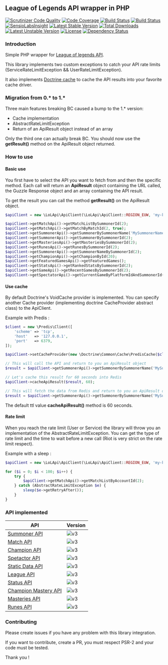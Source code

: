 ## League of Legends API wrapper in PHP

[![Scrutinizer Code Quality](https://scrutinizer-ci.com/g/Babacooll/lol-api/badges/quality-score.png?b=master)](https://scrutinizer-ci.com/g/Babacooll/lol-api/?branch=master)
[![Code Coverage](https://scrutinizer-ci.com/g/Babacooll/lol-api/badges/coverage.png?b=master)](https://scrutinizer-ci.com/g/Babacooll/lol-api/?branch=master)
[![Build Status](https://scrutinizer-ci.com/g/Babacooll/lol-api/badges/build.png?b=master)](https://scrutinizer-ci.com/g/Babacooll/lol-api/build-status/master)
[![Build Status](https://travis-ci.org/Babacooll/lol-api.svg?branch=master)](https://travis-ci.org/Babacooll/lol-api)
[![SensioLabsInsight](https://insight.sensiolabs.com/projects/50170931-8848-4440-9e6c-37d9378986b9/mini.png)](https://insight.sensiolabs.com/projects/50170931-8848-4440-9e6c-37d9378986b9)
[![Latest Stable Version](https://poser.pugx.org/michaelgarrez/lol-api/v/stable)](https://packagist.org/packages/michaelgarrez/lol-api) 
[![Total Downloads](https://poser.pugx.org/michaelgarrez/lol-api/downloads)](https://packagist.org/packages/michaelgarrez/lol-api) 
[![Latest Unstable Version](https://poser.pugx.org/michaelgarrez/lol-api/v/unstable)](https://packagist.org/packages/michaelgarrez/lol-api) 
[![License](https://poser.pugx.org/michaelgarrez/lol-api/license)](https://packagist.org/packages/michaelgarrez/lol-api)
[![Dependency Status](https://www.versioneye.com/user/projects/55e5aa1a8c0f62001c000356/badge.svg?style=flat)](https://www.versioneye.com/user/projects/55e5aa1a8c0f62001c000356)

### Introduction

Simple PHP wrapper for [League of legends API](https://developer.riotgames.com/api/methods).

This library implements two custom exceptions to catch your API rate limits (ServiceRateLimitException && UserRateLimitException).

It also implements [Doctrine cache](https://github.com/doctrine/cache) to cache the API results into your favorite cache driver.

### Migration from 0.* to 1.*

Three main features breaking BC caused a bump to the 1.* version: 
* Cache implementation
* AbstractRateLimitException
* Return of an ApiResult object instead of an array

Only the third one can actually break BC. You should now use the **getResult()** method on the ApiResult object returned.

### How to use

#### Basic use

You first have to select the API you want to fetch from and then the specific method.
Each call will return an **ApiResult** object containing the URL called, the Guzzle Response object and an array containing the API result.

To get the result you can call the method **getResult()** on the ApiResult object.

```php
$apiClient = new \LoLApi\ApiClient(\LoLApi\ApiClient::REGION_EUW, 'my-key');

$apiClient->getMatchApi()->getMatchListBySummonerId(2);
$apiClient->getMatchApi()->getMatchByMatchId(2, true);
$apiClient->getSummonerApi()->getSummonerBySummonerName('MySummonerName');
$apiClient->getSummonerApi()->getSummonerBySummonerId(2);
$apiClient->getMasteriesApi()->getMasteriesBySummonerId(2);
$apiClient->getRunesApi()->getRunesBySummonerId(2);
$apiClient->getSummonerApi()->getSummonerNameBySummonerId(2);
$apiClient->getChampionApi()->getChampionById(20);
$apiClient->getFeaturedGamesApi()->getFeaturedGames();
$apiClient->getStatsApi()->getRankedStatsBySummonerId(2);
$apiClient->getGameApi()->getRecentGamesBySummonerId(2);
$apiClient->getSpectatorApi()->getCurrentGameByPlatformIdAndSummonerId('EUW1', 2);
```

#### Use cache

By default Doctrine's VoidCache provider is implemented. You can specify another Cache provider (implementing doctrine CacheProvider abstract class) to the ApiClient.

Example with Predis :

```php
$client = new \Predis\Client([
    'scheme' => 'tcp',
    'host'   => '127.0.0.1',
    'port'   => 6379,
]);

$apiClient->setCacheProvider(new \Doctrine\Common\Cache\PredisCache($client));

// This will call the API and return to you an ApiResult object
$result = $apiClient->getSummonerApi()->getSummonerBySummonerName('MySummonerName');

// Let's cache this result for 60 seconds into Redis
$apiClient->cacheApiResult($result, 60);

// This will fetch the data from Redis and return to you an ApiResult object
$result = $apiClient->getSummonerApi()->getSummonerBySummonerName('MySummonerName');
```

The default ttl value **cacheApiResult()** method is 60 seconds.

#### Rate limit

When you reach the rate limit (User or Service) the library will throw you an implementation of the AbstractRateLimitException. You can get the type of rate limit and the time to wait before a new call (Riot is very strict on the rate limit respect).

Example with a sleep :

```php
$apiClient = new \LoLApi\ApiClient(\LoLApi\ApiClient::REGION_EUW, 'my-key');

for ($i = 0; $i < 100; $i++) {
    try {
        $apiClient->getMatchApi()->getMatchListByAccountId(2);
    } catch (AbstractRateLimitException $e) {
        sleep($e->getRetryAfter());
    }
}
```

### API implemented

| API        | Version           |
| ------------- |-------------| 
| [Summoner API](https://developer.riotgames.com/api-methods/)      | ![v3](https://img.shields.io/badge/v3-latest-green.svg)|  
| [Match API](https://developer.riotgames.com/api-methods/)      | ![v3](https://img.shields.io/badge/v3-missing_methods-orange.svg)|  
| [Champion API](https://developer.riotgames.com/api-methods/)      | ![v3](https://img.shields.io/badge/v3-latest-green.svg)|  
| [Spetactor API](https://developer.riotgames.com/api-methods/)      | ![v3](https://img.shields.io/badge/v3-latest-green.svg)|  
| [Static Data API](https://developer.riotgames.com/api-methods/)      | ![v3](https://img.shields.io/badge/v3-latest-green.svg)|  
| [League API](https://developer.riotgames.com/api-methods/)      | ![v3](https://img.shields.io/badge/v3-latest-green.svg)|  
| [Status API](https://developer.riotgames.com/api-methods/)      | ![v3](https://img.shields.io/badge/v3-latest-green.svg)|  
| [Champion Mastery API](https://developer.riotgames.com/api-methods/)      | ![v3](https://img.shields.io/badge/v3-latest-green.svg)|  
| [Masteries API](https://developer.riotgames.com/api-methods/)      | ![v3](https://img.shields.io/badge/v3-latest-green.svg)|  
| [Runes API](https://developer.riotgames.com/api-methods/)      | ![v3](https://img.shields.io/badge/v3-latest-green.svg)|  

### Contributing

Please create issues if you have any problem with this library integration.

If you want to contribute, create a PR, you must respect PSR-2 and your code must be tested.

Thank you !
